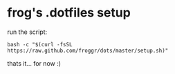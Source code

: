 # frog's .dotfiles setup

run the script:
```
bash -c "$(curl -fsSL https://raw.github.com/froggr/dots/master/setup.sh)"
```

thats it... for now :)
